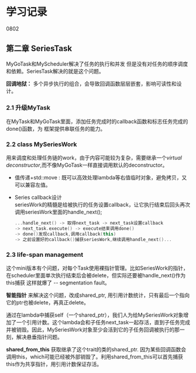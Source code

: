 # 学习记录

0802

## 第二章 SeriesTask

MyGoTask和MyScheduler解决了任务的执行和并发 但是没有对任务的顺序调度和依赖。SeriesTask解决的就是这个问题。

**回调地狱：** 多个异步执行的组合，会导致回调函数层层嵌套，影响可读性和设计。

### 2.1 升级MyTask

在MyTask和MyGoTask里面，添加任务完成时的callback函数和标志任务完成的done()函数，为
框架提供串联任务的能力。

### 2.2 class MySeriesWork

用来调度和处理任务链的work，由于内容可能较为复杂，需要继承一个*virtual deconstructor*,而不像MyGoTask一样直接调用默认的deconstructor。

+ 值传递+std::move : 既可以高效处理lambda等右值临时对象，避免拷贝，又可以兼容左值。
+ Series callback设计  
  seriesWork的精髓是给被执行的任务设置callback，让它执行结束后回头再次调用seriesWork里面的handle_next();

  ```cpp
  ...handle_next() -> 取得next_task -> next_task设置callback 
  -> next_task.execute() -> execute结束调用done() 
  -> done()发现callback,调用callback(this) 
  -> 之前设置好的callback()捕获seriesWork,继续调用handle_next()...
  ```

### 2.3 life-span management

这个mini版本有个问题，对每个Task使用裸指针管理。比如SeriesWork的指针，在scheduler里面单次执行结束后会被delete，但实际还要被handle_next()作为this捕获 这样就爆了 -- segmentation fault。  

**智能指针** 来解决这个问题，改成shared\_ptr, 用引用计数统计，只有最后一个指向它的ptr也被delete，再真正delete。

通过在lambda中捕获self（一个shared_ptr），我们人为给MySeriesWork对象增加了一个引用计数。这个lambda会和子任务next_task一起存活，直到子任务完成并被销毁。因此，MySeriesWork对象至少会活到它的子任务回调被执行的那一刻，解决悬垂指针问题。

**shared\_from\_this** 获取继承了这个trait的类的shared\_ptr. 因为某些回调函数会调用this，which可能已经被外部销毁了。利用shared\_from\_this可以首先捕获this作为共享指针，用引用计数保证存活。

